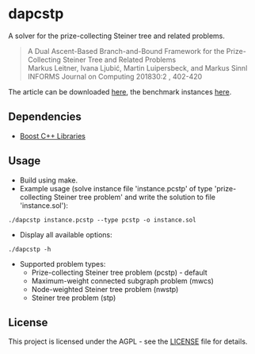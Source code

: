 # dapcstp
A solver for the prize-collecting Steiner tree and related problems.

> A Dual Ascent-Based Branch-and-Bound Framework for the Prize-Collecting Steiner Tree and Related Problems <br />
> Markus Leitner, Ivana Ljubić, Martin Luipersbeck, and Markus Sinnl <br />
> INFORMS Journal on Computing 201830:2 , 402-420 

The article can be downloaded [here](https://doi.org/10.1287/ijoc.2017.0788), the benchmark instances [here](https://www.dropbox.com/sh/vkvhcc7x5an5v5l/AACv6Ha_1R5LXXJd-Vzr9rKTa?dl=0).

## Dependencies

* [Boost C++ Libraries](http://www.boost.org/)

## Usage

* Build using make.
* Example usage (solve instance file 'instance.pcstp' of type 'prize-collecting Steiner tree problem' and write the solution to file 'instance.sol'):
```
./dapcstp instance.pcstp --type pcstp -o instance.sol
```
* Display all available options:
```
./dapcstp -h
```
* Supported problem types:
  * Prize-collecting Steiner tree problem (pcstp) - default
  * Maximum-weight connected subgraph problem (mwcs)
  * Node-weighted Steiner tree problem (nwstp)
  * Steiner tree problem (stp)

## License

This project is licensed under the AGPL - see the [LICENSE](LICENSE) file for details.
